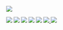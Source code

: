 <p><a href="https://github.com/aikaterna/aikaterna"> <img src="https://github-readme-stats.vercel.app/api?username=aikaterna&amp;show_icons=true&amp;line_height=24&amp;count_private=true&amp;show_icons=true&amp;theme=vue" /></a></p>
<p><a href="https://github.com/Cog-Creators/Red-DiscordBot"> <img src="https://github-readme-stats.vercel.app/api/pin/?username=Cog-Creators&amp;repo=Red-DiscordBot&amp;show_owner=true&amp;theme=default" /></a> <a href="https://github.com/aikaterna/aikaterna-cogs"> <img src="https://github-readme-stats.vercel.app/api/pin/?username=aikaterna&amp;repo=aikaterna-cogs&amp;show_owner=true&amp;theme=vue" /></a> <a href="https://github.com/aikaterna/aikaterna/gobcog"> <img src="https://github-readme-stats.vercel.app/api/pin/?username=aikaterna&amp;repo=gobcog&amp;show_owner=true&amp;theme=vue" /></a> <a href="https://github.com/aikaterna/aikaterna/imgwelcome"> <img src="https://github-readme-stats.vercel.app/api/pin/?username=aikaterna&amp;repo=imgwelcome&amp;show_owner=true&amp;theme=vue" /></a> <a href="https://github.com/flapjax/FlapJack-Cogs"> <img src="https://github-readme-stats.vercel.app/api/pin/?username=flapjax&amp;repo=FlapJack-Cogs&amp;show_owner=true&amp;theme=default" /></a> <a href="https://github.com/Redjumpman/Jumper-Plugins"> <img src="https://github-readme-stats.vercel.app/api/pin/?username=Redjumpman&amp;repo=Jumper-Plugins&amp;show_owner=true&amp;theme=default" /> </a> <a href="https://github.com/tekulvw/Squid-Plugins"> <img src="https://github-readme-stats.vercel.app/api/pin/?username=tekulvw&amp;repo=Squid-Plugins&amp;show_owner=true&amp;theme=default" /></a></p>
